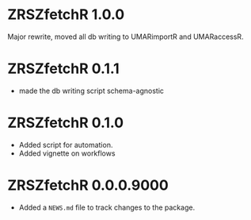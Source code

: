 # ZRSZfetchR 1.0.0

Major rewrite, moved all db writing to UMARimportR and UMARaccessR. 

# ZRSZfetchR 0.1.1

* made the db writing script schema-agnostic

# ZRSZfetchR 0.1.0

* Added script for automation. 
* Added vignette on workflows 

# ZRSZfetchR 0.0.0.9000

* Added a `NEWS.md` file to track changes to the package.
